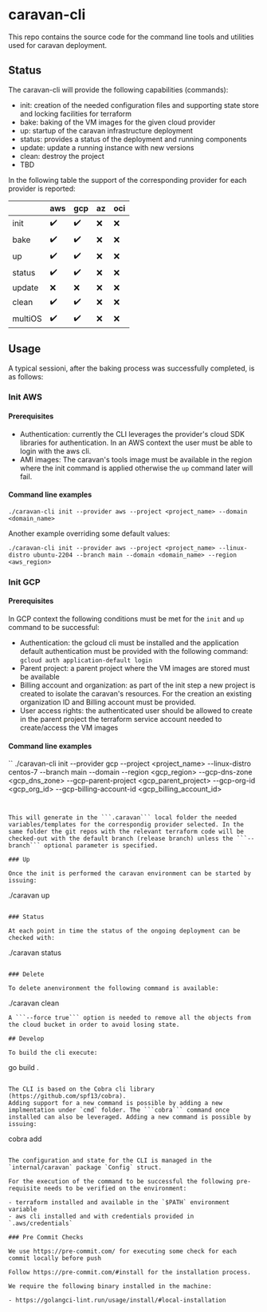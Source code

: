 # caravan-cli

This repo contains the source code for the command line tools and utilities used for caravan deployment.

## Status
The caravan-cli will provide the following capabilities (commands):

- init: creation of the needed configuration files and supporting state store and locking facilities for terraform
- bake: baking of the VM images for the given cloud provider
- up: startup of the caravan infrastructure deployment
- status: provides a status of the deployment and running components
- update: update a running instance with new versions
- clean: destroy the project
- TBD

In the following table the support of the corresponding provider for each provider is reported:

|  | aws | gcp | az | oci |
|--|--|--|--|--|
|init| :heavy_check_mark: | :heavy_check_mark: | :x: | :x: |
|bake| :heavy_check_mark: | :heavy_check_mark: | :x: | :x: |
|up| :heavy_check_mark: | :heavy_check_mark: | :x: | :x: | 
|status| :heavy_check_mark: | :heavy_check_mark: | :x: | :x: | 
|update| :x: | :x: | :x: | :x: | 
|clean| :heavy_check_mark: | :heavy_check_mark: | :x: | :x: | 
|multiOS| :heavy_check_mark: | :heavy_check_mark: | :x: | :x: |

## Usage

A typical sessioni, after the baking process was successfully completed,  is as follows:

### Init AWS

#### Prerequisites

* Authentication: currently the CLI leverages the provider's cloud SDK libraries for authentication. In an AWS context the user must be able to login with the aws cli.
* AMI images: The caravan's tools image must be available in the region where the init command is applied otherwise the ```up``` command later will fail.

#### Command line examples

```
./caravan-cli init --provider aws --project <project_name> --domain <domain_name>
```
Another example overriding some default values:

```
./caravan-cli init --provider aws --project <project_name> --linux-distro ubuntu-2204 --branch main --domain <domain_name> --region <aws_region>

```

### Init GCP

#### Prerequisites
In GCP context the following conditions must be met for the ```init``` and ```up``` command to be successful:

* Authentication: the gcloud cli must be installed and the application default authentication must be provided with the following command: ``` gcloud auth application-default login ```
* Parent project: a parent project where the VM images are stored must be available
* Billing account and organization: as part of the init step a new project is created to isolate the caravan's resources. For the creation an existing organization ID and Billing account must be provided.
* User access rights: the authenticated user should be allowed to create in the parent project the terraform service account needed to create/access the VM images

#### Command line examples
``
./caravan-cli init --provider gcp --project <project_name> --linux-distro centos-7 --branch main --domain <doman> --region <gcp_region> --gcp-dns-zone <gcp_dns_zone> --gcp-parent-project <gcp_parent_project> --gcp-org-id <gcp_org_id> --gcp-billing-account-id <gcp_billing_account_id>
```


This will generate in the ```.caravan``` local folder the needed variables/templates for the correspondig provider selected. In the same folder the git repos with the relevant terraform code will be checked-out with the default branch (release branch) unless the ```--branch``` optional parameter is specified.

### Up

Once the init is performed the caravan environment can be started by issuing:
```
./caravan up
```

### Status

At each point in time the status of the ongoing deployment can be checked with:
```
./caravan status
```

### Delete

To delete anenvironment the following command is available:
```
./caravan clean
```
A ```--force true``` option is needed to remove all the objects from the cloud bucket in order to avoid losing state.

## Develop

To build the cli execute:
```
go build .
```

The CLI is based on the Cobra cli library (https://github.com/spf13/cobra).
Adding support for a new command is possible by adding a new implmentation under `cmd` folder. The ```cobra``` command once installed can also be leveraged. Adding a new command is possible by issuing:
```
cobra add <cmd>
```

The configuration and state for the CLI is managed in the  `internal/caravan` package `Config` struct.

For the execution of the command to be successful the following pre-requisite needs to be verified on the environment:

- terraform installed and available in the `$PATH` environment variable
- aws cli installed and with credentials provided in `.aws/credentials`

### Pre Commit Checks

We use https://pre-commit.com/ for executing some check for each commit locally before push

Follow https://pre-commit.com/#install for the installation process.

We require the following binary installed in the machine:

- https://golangci-lint.run/usage/install/#local-installation
